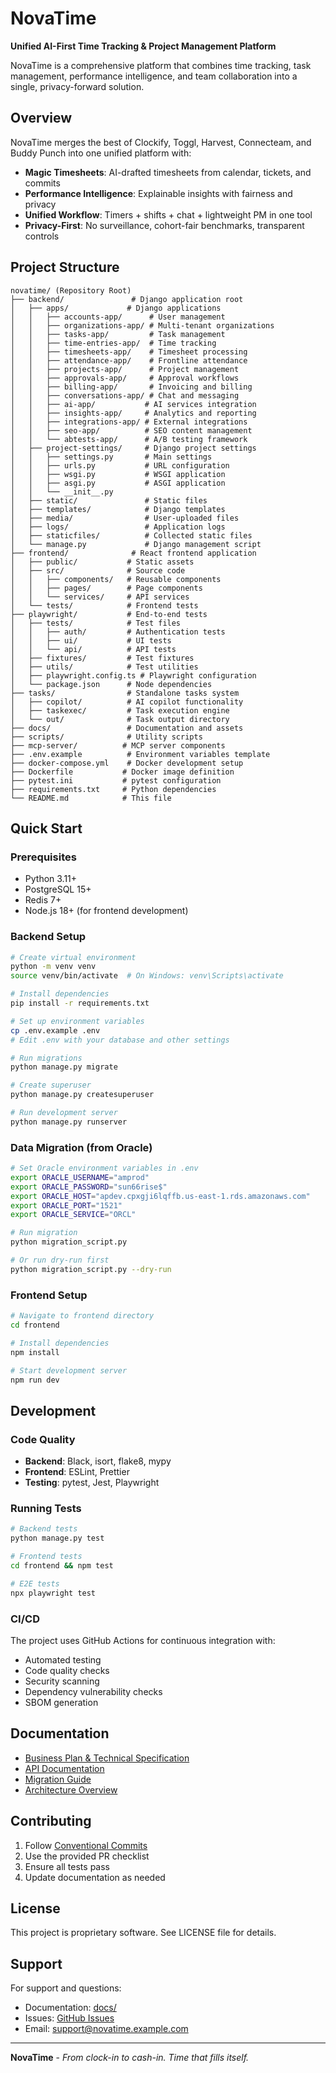 # NovaTime

**Unified AI-First Time Tracking & Project Management Platform**

NovaTime is a comprehensive platform that combines time tracking, task management, performance intelligence, and team collaboration into a single, privacy-forward solution.

## Overview

NovaTime merges the best of Clockify, Toggl, Harvest, Connecteam, and Buddy Punch into one unified platform with:

- **Magic Timesheets**: AI-drafted timesheets from calendar, tickets, and commits
- **Performance Intelligence**: Explainable insights with fairness and privacy
- **Unified Workflow**: Timers + shifts + chat + lightweight PM in one tool
- **Privacy-First**: No surveillance, cohort-fair benchmarks, transparent controls

## Project Structure

```
novatime/ (Repository Root)
├── backend/               # Django application root
│   ├── apps/             # Django applications
│   │   ├── accounts-app/      # User management
│   │   ├── organizations-app/ # Multi-tenant organizations
│   │   ├── tasks-app/         # Task management
│   │   ├── time-entries-app/  # Time tracking
│   │   ├── timesheets-app/    # Timesheet processing
│   │   ├── attendance-app/    # Frontline attendance
│   │   ├── projects-app/      # Project management
│   │   ├── approvals-app/     # Approval workflows
│   │   ├── billing-app/       # Invoicing and billing
│   │   ├── conversations-app/ # Chat and messaging
│   │   ├── ai-app/           # AI services integration
│   │   ├── insights-app/     # Analytics and reporting
│   │   ├── integrations-app/ # External integrations
│   │   ├── seo-app/          # SEO content management
│   │   └── abtests-app/      # A/B testing framework
│   ├── project-settings/     # Django project settings
│   │   ├── settings.py       # Main settings
│   │   ├── urls.py           # URL configuration
│   │   ├── wsgi.py           # WSGI application
│   │   ├── asgi.py           # ASGI application
│   │   └── __init__.py
│   ├── static/               # Static files
│   ├── templates/            # Django templates
│   ├── media/                # User-uploaded files
│   ├── logs/                 # Application logs
│   ├── staticfiles/          # Collected static files
│   └── manage.py             # Django management script
├── frontend/              # React frontend application
│   ├── public/           # Static assets
│   ├── src/              # Source code
│   │   ├── components/   # Reusable components
│   │   ├── pages/        # Page components
│   │   └── services/     # API services
│   └── tests/            # Frontend tests
├── playwright/           # End-to-end tests
│   ├── tests/            # Test files
│   │   ├── auth/         # Authentication tests
│   │   ├── ui/           # UI tests
│   │   └── api/          # API tests
│   ├── fixtures/         # Test fixtures
│   ├── utils/            # Test utilities
│   ├── playwright.config.ts # Playwright configuration
│   └── package.json      # Node dependencies
├── tasks/                # Standalone tasks system
│   ├── copilot/          # AI copilot functionality
│   ├── taskexec/         # Task execution engine
│   └── out/              # Task output directory
├── docs/                 # Documentation and assets
├── scripts/              # Utility scripts
├── mcp-server/          # MCP server components
├── .env.example          # Environment variables template
├── docker-compose.yml    # Docker development setup
├── Dockerfile           # Docker image definition
├── pytest.ini           # pytest configuration
├── requirements.txt     # Python dependencies
└── README.md            # This file
```

## Quick Start

### Prerequisites

- Python 3.11+
- PostgreSQL 15+
- Redis 7+
- Node.js 18+ (for frontend development)

### Backend Setup

```bash
# Create virtual environment
python -m venv venv
source venv/bin/activate  # On Windows: venv\Scripts\activate

# Install dependencies
pip install -r requirements.txt

# Set up environment variables
cp .env.example .env
# Edit .env with your database and other settings

# Run migrations
python manage.py migrate

# Create superuser
python manage.py createsuperuser

# Run development server
python manage.py runserver
```

### Data Migration (from Oracle)

```bash
# Set Oracle environment variables in .env
export ORACLE_USERNAME="amprod"
export ORACLE_PASSWORD="sun66rise$"
export ORACLE_HOST="apdev.cpxgji6lqffb.us-east-1.rds.amazonaws.com"
export ORACLE_PORT="1521"
export ORACLE_SERVICE="ORCL"

# Run migration
python migration_script.py

# Or run dry-run first
python migration_script.py --dry-run
```

### Frontend Setup

```bash
# Navigate to frontend directory
cd frontend

# Install dependencies
npm install

# Start development server
npm run dev
```

## Development

### Code Quality

- **Backend**: Black, isort, flake8, mypy
- **Frontend**: ESLint, Prettier
- **Testing**: pytest, Jest, Playwright

### Running Tests

```bash
# Backend tests
python manage.py test

# Frontend tests
cd frontend && npm test

# E2E tests
npx playwright test
```

### CI/CD

The project uses GitHub Actions for continuous integration with:
- Automated testing
- Code quality checks
- Security scanning
- Dependency vulnerability checks
- SBOM generation

## Documentation

- [Business Plan & Technical Specification](docs/initial-plan.md)
- [API Documentation](docs/novatime_openapi_v1.1.yaml)
- [Migration Guide](migration_plan.md)
- [Architecture Overview](docs/)

## Contributing

1. Follow [Conventional Commits](https://www.conventionalcommits.org/)
2. Use the provided PR checklist
3. Ensure all tests pass
4. Update documentation as needed

## License

This project is proprietary software. See LICENSE file for details.

## Support

For support and questions:
- Documentation: [docs/](docs/)
- Issues: [GitHub Issues](https://github.com/your-org/novatime/issues)
- Email: support@novatime.example.com

---

**NovaTime** - *From clock-in to cash-in. Time that fills itself.*